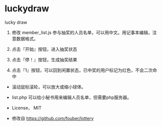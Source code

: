 # luckydraw
lucky draw 

1. 修改 member_list.js 参与抽奖的人员名单，可以用中文。用记事本编辑，注意数据格式。

2. 点击『开始』按钮，进入抽奖状态
3. 点击『停！』按钮，生成抽奖结果
4. 点击『1』按钮，可以回到闲置状态，已中奖的用户标记为红色，不会二次命中

* 滚动鼠标滚轮，可以放大或缩小球体。
* list.php 可以给小秘书用来编辑人员名单，但需要php服务器。

* License， MIT

* 修改自 https://github.com/fouber/lottery
